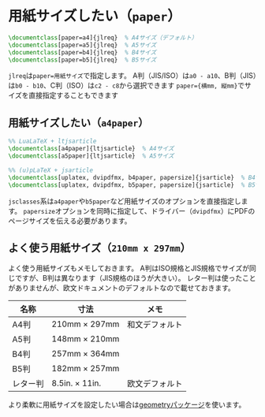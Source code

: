 # 用紙サイズしたい（``paper``）

```latex
\documentclass[paper=a4]{jlreq}  % A4サイズ（デフォルト）
\documentclass[paper=a5]{jlreq}  % A5サイズ
\documentclass[paper=b4]{jlreq}  % B4サイズ
\documentclass[paper=b5]{jlreq}  % B5サイズ
```

``jlreq``は``paper=用紙サイズ``で指定します。
A判（JIS/ISO）は``a0 - a10``、B判（JIS）は``b0 - b10``、C判（ISO）は``c2 - c8``から選択できます
``paper={横mm, 縦mm}``でサイズを直接指定することもできます

## 用紙サイズしたい（``a4paper``）

```latex
%% LuaLaTeX + ltjsarticle
\documentclass[a4paper]{ltjsarticle}  % A4サイズ
\documentclass[a5paper]{ltjsarticle}  % A5サイズ
```

```latex
%% (u)pLaTeX + jsarticle
\documentclass[uplatex, dvipdfmx, b4paper, papersize]{jsarticle}  % B4サイズ
\documentclass[uplatex, dvipdfmx, b5paper, papersize]{jsarticle}  % B5サイズ
```

``jsclasses``系は``a4paper``や``b5paper``など用紙サイズのオプションを直接指定します。
``papersize``オプションを同時に指定して、ドライバー（``dvipdfmx``）にPDFのページサイズを伝える必要があります。

## よく使う用紙サイズ（``210mm x 297mm``）

よく使う用紙サイズもメモしておきます。
A判はISO規格とJIS規格でサイズが同じですが、B判は異なります（JIS規格のほうが大きい）。
レター判は使ったことがありませんが、欧文ドキュメントのデフォルトなので載せておきます。

| 名称 | 寸法 | メモ |
|---|---|---|
| A4判 | 210mm $\times$ 297mm | 和文デフォルト |
| A5判 | 148mm $\times$ 210mm | |
| B4判 | 257mm $\times$ 364mm | |
| B5判 | 182mm $\times$ 257mm | |
| レター判 | 8.5in. $\times$ 11in. | 欧文デフォルト |

より柔軟に用紙サイズを設定したい場合は[geometryパッケージ](./latex-geometry.md)を使います。

